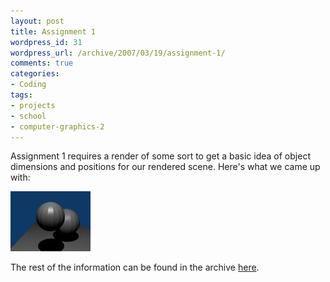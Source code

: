 ```yaml
--- 
layout: post
title: Assignment 1
wordpress_id: 31
wordpress_url: /archive/2007/03/19/assignment-1/
comments: true
categories: 
- Coding
tags: 
- projects
- school
- computer-graphics-2
---
```


Assignment 1 requires a render of some sort to get a basic idea of object dimensions and positions for our rendered scene. Here's what we came up with:

[![Raytracer Assignment 1 - False Render](/images/posts/2007/03/cg1-render1.thumbnail.jpg)](/images/posts/2007/03/cg1-render1.jpg "Raytracer Assignment 1 - False Render")

The rest of the information can be found in the archive [here](/images/posts/2007/03/assignment1tar.gz "Raytracer Assignment 1 tarball").

